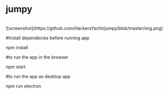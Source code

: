 # jumpy
<br>
![screenshot](https://github.com/HackersYacht/jumpy/blob/master/img.png)
<br>

#Install dependecies before running app


npm install


#to run the app in the browser


npm start


#to run the app as desktop app


npm run electron
